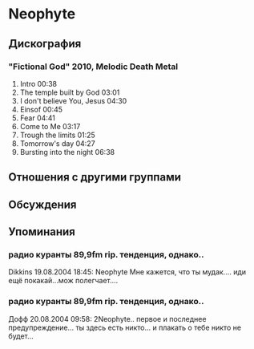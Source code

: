 # Neophyte



## Дискография

### "Fictional God" 2010, Melodic Death Metal

1. Intro 00:38  
2. The temple built by God 03:01  
3. I don't believe You, Jesus 04:30  
4. Einsof 00:45  
5. Fear 04:41  
6. Come to Me 03:17  
7. Trough the limits 01:25  
8. Tomorrow's day 04:27  
9. Bursting into the night 06:38 


## Отношения с другими группами


## Обсуждения


## Упоминания

### радио куранты 89,9fm rip. тенденция, однако..

Dikkins 19.08.2004 18:45:
Neophyte Мне кажется, что ты мудак.... иди ещё покакай...мож полегчает....

### радио куранты 89,9fm rip. тенденция, однако..

Дофф 20.08.2004 09:58:
2Neophyte.. первое и последнее предупреждение... ты здесь есть никто... и плакать о тебе никто не будет...

